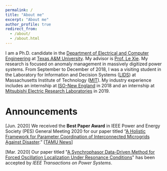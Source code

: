 ```yaml
---
permalink: /
title: "About me"
excerpt: "About me"
author_profile: true
redirect_from: 
  - /about/
  - /about.html
---
```

I am a Ph.D. candidate in the [Department of Electrical and Computer Engineering](https://engineering.tamu.edu/electrical/index.html) at [Texas A&M University](https://www.tamu.edu). My advisor is [Prof. Le Xie](http://www.ece.tamu.edu/~le.xie/). My research is focused on anomaly management in massively digitized power systems. From September to December of 2018, I was a visiting student in the Laboratory for Information and Decision Systems ([LIDS](https://lids.mit.edu)) at Massachusetts Institute of Technology ([MIT](http://www.mit.edu)). My industry experience includes an internship at [ISO-New England](https://www.iso-ne.com) in 2018 and an internship at [Mitsubishi Electric Research Laboratories](https://www.merl.com) in 2019.

Announcements
=====
[Jun. 2020] We received the **Best Paper Award** in IEEE Power and Energy Society (PES) General Meeting 2020 for our paper titled “[A Holistic Framework for Parameter Coordination of Interconnected Microgrids Against Disaster](https://ieeexplore.ieee.org/abstract/document/9281628).” [[TAMU News](https://engineering.tamu.edu/news/2020/09/research-team-receives-best-paper-award-at-flagship-conference.html)]

[Mar. 2020] Our paper titled "[A Synchrophasor Data-Driven Method for Forced Oscillation Localization Under Resonance Conditions](https://ieeexplore.ieee.org/abstract/document/9043670)" has been accepted by *IEEE Transactions on Power Systems*.
